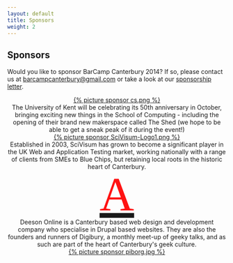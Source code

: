 ```yaml
---
layout: default
title: Sponsors 
weight: 2
---
```


<style type="text/css">

@font-face{
	font-family:'DeesonIconRegular';
	src:url(http://deeson-online.co.uk/sites/all/themes/dv/assets/fonts/deesonicons.eot);
	src:url(http://deeson-online.co.uk/sites/all/themes/dv/assets/fonts/deesonicons.eot?#iefix) format('embedded-opentype'),url(http://deeson-online.co.uk/sites/all/themes/dv/assets/fonts/deesonicons.woff) format('woff'),url(http://deeson-online.co.uk/sites/all/themes/dv/assets/fonts/deesonicons.ttf) format('truetype'),url(http://deeson-online.co.uk/sites/all/themes/dv/assets/fonts/deesonicons.svg#DeesonIconRegular) format('svg');
	font-weight:normal;
	font-style:normal;
}

a#logo:hover {
	text-decoration:none;
}

.fr {
	display: block;
	border: 0;
	width: 100%;
	height: 110px;
	text-indent: -999em;
	font-size: 0.00001px;
	background-color: transparent;
	background-repeat: no-repeat;
	direction: ltr;
}

.fr:before {
	display: block;
	font-family: 'DeesonIconRegular';
	line-height: 1;
	text-indent: 0;
	text-rendering: optimizeLegibility;
}

#logo .fr:before {
	font-size: 110px;
	color: #ff1313;
	content: 'A';
}

</style>

## Sponsors ##

Would you like to sponsor BarCamp Canterbury 2014? If so, please contact us at barcampcanterbury@gmail.com or take a look at our <a href="/assets/Barcamp2014-SponsorLetter.pdf">sponsorship letter</a>.

<div class="row">

<div class="col-sm-4 col-sm-offset-1" style="text-align:center">
<a href="http://cs.kent.ac.uk">{% picture sponsor cs.png %}</a>
</div>
<div class="col-sm-6" style="text-align:center">
The University of Kent will be celebrating its 50th anniversary in October, bringing exciting new things in the School of Computing - including the opening of their brand new makerspace called The Shed (we hope to be able to get a sneak peak of it during the event!)
</div>

<div class="col-sm-4 col-sm-offset-2 col-sm-push-4" style="text-align:center">
<a href="http://www.scivisum.co.uk/">{% picture sponsor SciVisum-Logo1.png %}</a>
</div>
<div class="col-sm-6 col-sm-pull-6" style="text-align:center">
Established in 2003, SciVisum has grown to become a significant player in the
UK Web and Application Testing market, working nationally with a range of
clients from SMEs to Blue Chips, but retaining local roots in the historic
heart of Canterbury.
</div>


<div class="col-sm-4 col-sm-offset-1" style="text-align:center">
<a href="http://deeson-online.co.uk/" id="logo"><span class="fr">Deeson Online</span></a>
</div>
<div class="col-sm-6" style="text-align:center">
Deeson Online is a Canterbury based web design and development company who
specialise in Drupal based websites. They are also the founders and runners of
Digibury, a monthly meet-up of geeky talks, and as such are part of the heart
of Canterbury's geek culture.
</div>

</div>

<div class="row">

<div class="col-xs-6 col-sm-2 col-sm-offset-5" style="text-align:center">
<a href="http://piborg.org/">{% picture sponsor piborg.jpg %} </a>
</div>

</div>
 


